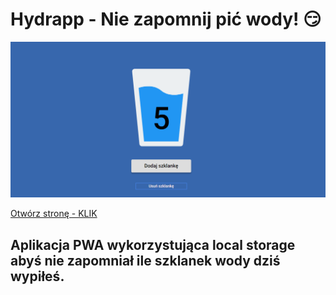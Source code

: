 # Hydrapp - Nie zapomnij pić wody! 😏

![screenshot](https://github.com/kamilbaczynski/hydrapp/blob/master/src/assets/img/cover.png)

[Otwórz stronę - KLIK](https://kamilbaczynski.github.io/hydrapp/)

## Aplikacja PWA wykorzystująca local storage abyś nie zapomniał ile szklanek wody dziś wypiłeś.

